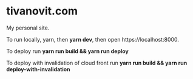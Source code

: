 # tivanovit.com

My personal site.

To run locally, yarn, then **yarn dev**, then open https://localhost:8000.

To deploy run **yarn run build && yarn run deploy**

To deploy with invalidation of cloud front run **yarn run build && yarn run deploy-with-invalidation**
